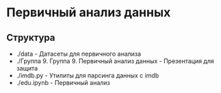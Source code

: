 # Первичный анализ данных

## Структура
- ./data - Датасеты для первичного анализа
- ./Группа 9. Группа 9. Первичный анализ данных - Презентация для защита
- ./imdb.py - Утилиты для парсинга данных с imdb
- ./edu.ipynb - Первичный анализ 
